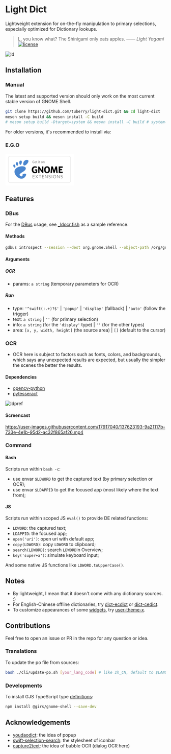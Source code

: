 # Light Dict

Lightweight extension for on-the-fly manipulation to primary selections, especially optimized for Dictionary lookups.

>L, you know what? The Shinigami only eats apples. —— *Light Yagami*\
[![license]](/LICENSE.md)

![ld](https://user-images.githubusercontent.com/17917040/91119018-d33a1900-e6c4-11ea-9bf0-b1c1a742cfeb.gif)

## Installation

### Manual

The latest and supported version should only work on the most current stable version of GNOME Shell.

```bash
git clone https://github.com/tuberry/light-dict.git && cd light-dict
meson setup build && meson install -C build
# meson setup build -Dtarget=system && meson install -C build # system-wide, default --prefix=/usr/local
```

For older versions, it's recommended to install via:

### E.G.O

[<img src="https://raw.githubusercontent.com/andyholmes/gnome-shell-extensions-badge/master/get-it-on-ego.svg?sanitize=true" alt="Get it on GNOME Extensions" height="100" align="middle">][EGO]

## Features

### DBus

For the [DBus] usage, see [_ldocr.fish](/cli/_ldocr.fish) as a sample reference.

#### Methods

```bash
gdbus introspect --session --dest org.gnome.Shell --object-path /org/gnome/Shell/Extensions/LightDict
```

#### Arguments

##### OCR

* params: `a string` (temporary parameters for OCR)

##### Run

* type: `'^swift(:.+)?$'` | `'popup'` | `'display'` (fallback) | `'auto'` (follow the trigger)
* text: `a string` | `''` (for primary selection)
* info: `a string` (for the `'display'` type) | `''` (for the other types)
* area: `[x, y, width, height]` (the source area) | `[]` (default to the cursor)

### OCR

* OCR here is subject to factors such as fonts, colors, and backgrounds, which says any unexpected results are expected, but usually the simpler the scenes the better the results.

#### Dependencies

* [opencv-python]
* [pytesseract]

![ldpref](https://github.com/user-attachments/assets/c2edd859-75a1-4f94-b15e-94c26f6c6bd5)

#### Screencast

https://user-images.githubusercontent.com/17917040/137623193-9a21117b-733e-4e1b-95d2-ac32f865af26.mp4

### Command

#### Bash

Scripts run within `bash -c`:

* use envar `$LDWORD` to get the captured text (by primary selection or OCR);
* use envar `$LDAPPID` to get the focused app (most likely where the text from);

#### JS

Scripts run within scoped JS `eval()` to provide DE related functions:

* `LDWORD`: the captured text;
* `LDAPPID`: the focused app;
* `open('uri')`: open uri with default app;
* `copy(LDWORD)`: copy `LDWORD` to clipboard;
* `search(LDWORD)`: search `LDWORD`in Overview;
* `key('super+a')`: simulate keyboard input;

And some native JS functions like `LDWORD.toUpperCase()`.

## Notes

* By lightweight, I mean that it doesn't come with any dictionary sources. :)
* For English-Chinese offline dictionaries, try [dict-ecdict] or [dict-cedict].
* To customize appearances of some [widgets](/res/style/stylesheet.scss), try [user-theme-x].

## Contributions

Feel free to open an issue or PR in the repo for any question or idea.

### Translations

To update the po file from sources:

```bash
bash ./cli/update-po.sh [your_lang_code] # like zh_CN, default to $LANG
```

### Developments

To install GJS TypeScript type [definitions](https://www.npmjs.com/package/@girs/gnome-shell):

```bash
npm install @girs/gnome-shell --save-dev
```

## Acknowledgements

* [youdaodict]: the idea of popup
* [swift-selection-search]: the stylesheet of iconbar
* [capture2text]: the idea of bubble OCR (dialog OCR here)

[opencv-python]:https://github.com/opencv/opencv-python
[dict-cedict]:https://github.com/tuberry/dict-cedict
[dict-ecdict]:https://github.com/tuberry/dict-ecdict
[DBus]:https://www.freedesktop.org/wiki/Software/dbus/
[user-theme-x]:https://github.com/tuberry/user-theme-x
[youdaodict]:https://github.com/HalfdogStudio/youdaodict
[EGO]:https://extensions.gnome.org/extension/2959/light-dict/
[license]:https://img.shields.io/badge/license-GPLv3+-green.svg
[swift-selection-search]:https://github.com/CanisLupus/swift-selection-search
[pytesseract]:https://github.com/madmaze/pytesseract
[capture2text]:https://capture2text.sourceforge.net/
